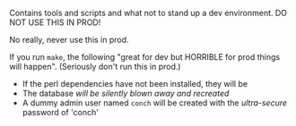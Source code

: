 Contains tools and scripts and what not to stand up a dev environment. DO NOT
USE THIS IN PROD!

No really, never use this in prod.

If you run `make`, the following "great for dev but HORRIBLE for prod things
will happen". (Seriously don't run this in prod.)

* If the perl dependencies have not been installed, they will be
* The database *will be silently blown away and recreated*
* A dummy admin user named `conch` will be created with the *ultra-secure*
  password of 'conch'
